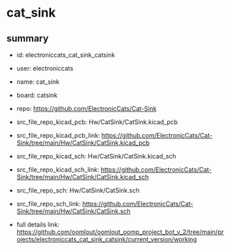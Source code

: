 # cat_sink
 
## summary 
* id: electroniccats_cat_sink_catsink
* user: electroniccats
* name: cat_sink
* board: catsink
* repo: https://github.com/ElectronicCats/Cat-Sink
* src_file_repo_kicad_pcb: Hw/CatSink/CatSink.kicad_pcb
* src_file_repo_kicad_pcb_link: https://github.com/ElectronicCats/Cat-Sink/tree/main/Hw/CatSink/CatSink.kicad_pcb
* src_file_repo_kicad_sch: Hw/CatSink/CatSink.kicad_sch
* src_file_repo_kicad_sch_link: https://github.com/ElectronicCats/Cat-Sink/tree/main/Hw/CatSink/CatSink.kicad_sch

* src_file_repo_sch: Hw/CatSink/CatSink.sch
* src_file_repo_sch_link: https://github.com/ElectronicCats/Cat-Sink/tree/main/Hw/CatSink/CatSink.sch
* full details link: https://github.com/oomlout/oomlout_oomp_project_bot_v_2/tree/main/projects/electroniccats_cat_sink_catsink/current_version/working  






